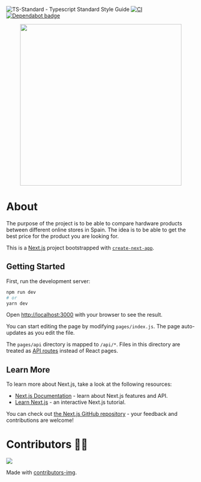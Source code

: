 ![TS-Standard - Typescript Standard Style Guide](https://badgen.net/badge/code%20style/ts-standard/blue?icon=typescript)
[![CI](https://github.com/sanchis/Madhardware/actions/workflows/main.yml/badge.svg?branch=main)](https://github.com/sanchis/Madhardware/actions/workflows/main.yml)
[![Dependabot badge](https://badgen.net/github/dependabot/standard/ts-standard?icon=dependabot)](https://dependabot.com/)
<p align="center" >
  <img src="./public/logo-s.png" align="center" width="430" />
</p>

# About
The purpose of the project is to be able to compare hardware products between different online stores in Spain. The idea is to be able to get the best price for the product you are looking for.


This is a [Next.js](https://nextjs.org/) project bootstrapped with [`create-next-app`](https://github.com/vercel/next.js/tree/canary/packages/create-next-app).

## Getting Started

First, run the development server:

```bash
npm run dev
# or
yarn dev
```

Open [http://localhost:3000](http://localhost:3000) with your browser to see the result.

You can start editing the page by modifying `pages/index.js`. The page auto-updates as you edit the file.

The `pages/api` directory is mapped to `/api/*`. Files in this directory are treated as [API routes](https://nextjs.org/docs/api-routes/introduction) instead of React pages.

## Learn More

To learn more about Next.js, take a look at the following resources:

- [Next.js Documentation](https://nextjs.org/docs) - learn about Next.js features and API.
- [Learn Next.js](https://nextjs.org/learn) - an interactive Next.js tutorial.

You can check out [the Next.js GitHub repository](https://github.com/vercel/next.js/) - your feedback and contributions are welcome!

# Contributors 💪👏
<a href="https://github.com/sanchis/madhardware/graphs/contributors" >
  <img src="https://contrib.rocks/image?repo=sanchis/madhardware"  />
</a>

Made with [contributors-img](https://contrib.rocks).
